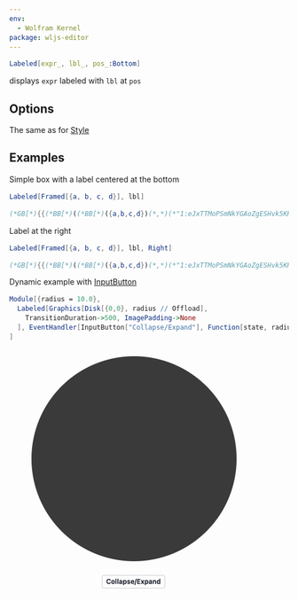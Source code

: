 ```yaml
---
env:
  - Wolfram Kernel
package: wljs-editor
---
```

```mathematica
Labeled[expr_, lbl_, pos_:Bottom]
```

displays `expr` labeled with `lbl` at `pos`

## Options
The same as for [Style](frontend/Reference/Decorations/Style.md)

## Examples

Simple box with a label centered at the bottom
```mathematica
Labeled[Framed[{a, b, c, d}], lbl]
```

```mathematica @
(*GB[*){{(*BB[*)((*BB[*)({a,b,c,d})(*,*)(*"1:eJxTTMoPSmNkYGAoZgESHvk5KRAeB5BwK0rMTXXKr0hjgskHleakFvMAGcElRZkF/nmeeQWlJcWsILWJOcWpAG8uEdg="*)(*]BB*))(*,*)(*"1:eJxTTMoPSmNkYGAoZgESHvk5KRAeO5DwT0vLyU9MSWOCCQQk5qU65VdABEDqg0pzUos5gQzHnMz0vNzUvBKEnE9mcUkxG5DhDBROLSrmADKdEotTczLzUtFMEECSCsgvzizJzM9DUQ8Ap40nag=="*)(*]BB*)(*VB[*)(**)(*,*)(*"1:eJxTTMoPSmNkYGAoZgESHvk5KRAeO5DwLEnNdcqvSGOCSQeV5qQWCwAZLqlpiaU5JU6JxanBJZU5qcEg5T6JSak5qSkAy0sTkQ=="*)(*]VB*)}(*||*),(*||*){lbl(*VB[*)(**)(*,*)(*"1:eJxTTMoPSmNkYGAoZgESHvk5KRAeO5DwLEnNdcqvSGOCSQeV5qQWCwAZLqlpiaU5JU6JxanBJZU5qcE8QEGfxKTUnNQUMAUAMtsVdg=="*)(*]VB*)}}(*]GB*)
```

Label at the right

```mathematica
Labeled[Framed[{a, b, c, d}], lbl, Right]
```

```mathematica @
(*GB[*){{(*BB[*)((*BB[*)({a,b,c,d})(*,*)(*"1:eJxTTMoPSmNkYGAoZgESHvk5KRAeB5BwK0rMTXXKr0hjgskHleakFvMAGcElRZkF/nmeeQWlJcWsILWJOcWpAG8uEdg="*)(*]BB*))(*,*)(*"1:eJxTTMoPSmNkYGAoZgESHvk5KRAeO5DwT0vLyU9MSWOCCQQk5qU65VdABEDqg0pzUos5gQzHnMz0vNzUvBKEnE9mcUkxG5DhDBROLSrmADKdEotTczLzUtFMEECSCsgvzizJzM9DUQ8Ap40nag=="*)(*]BB*)(*VB[*)(**)(*,*)(*"1:eJxTTMoPSmNkYGAoZgESHvk5KRAeO5DwLEnNdcqvSGOCSQeV5qQWCwAZLqlpiaU5JU6JxanBJZU5qcEg5T6JSak5qSkAy0sTkQ=="*)(*]VB*)(*|*),(*|*)lbl(*VB[*)(**)(*,*)(*"1:eJxTTMoPSmNkYGAoZgESHvk5KRAeO5DwLEnNdcqvSGOCSQeV5qQWCwAZLqlpiaU5JU6JxanBJZU5qcE8QEGfxKTUnNQUMAUAMtsVdg=="*)(*]VB*)}}(*]GB*)
```

Dynamic example with [InputButton](frontend/Reference/GUI/InputButton.md)

```mathematica
Module[{radius = 10.0}, 
  Labeled[Graphics[Disk[{0,0}, radius // Offload], 
    TransitionDuration->500, ImagePadding->None
  ], EventHandler[InputButton["Collapse/Expand"], Function[state, radius = 1.0/radius]], Background->Yellow] 
]
```

![](./../../../collapse-ezgif.com-video-to-gif-converter.gif)
